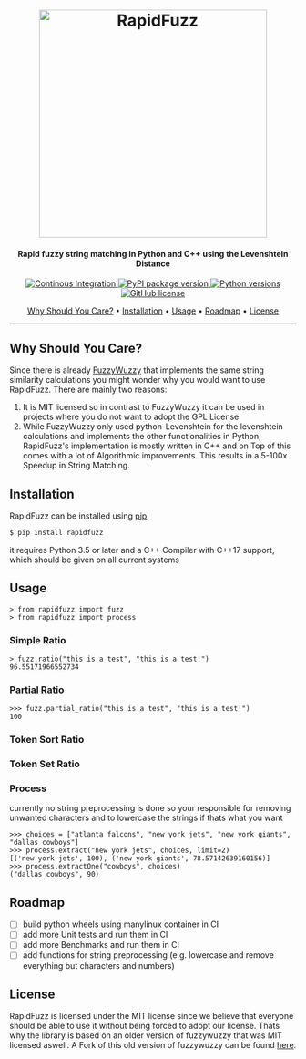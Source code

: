 <h1 align="center">
<img src="https://raw.githubusercontent.com/rhasspy/rapidfuzz/master/.github/RapidFuzz.svg?sanitize=true" alt="RapidFuzz" width="400">
</h1>
<h4 align="center">Rapid fuzzy string matching in Python and C++ using the Levenshtein Distance</h4>

<p align="center">
  <a href="https://github.com/rhasspy/rapidfuzz/actions">
    <img src="https://github.com/rhasspy/rapidfuzz/workflows/Python%20package/badge.svg"
         alt="Continous Integration">
  </a>
  <a href="https://pypi.org/project/rapidfuzz/">
    <img src="https://img.shields.io/pypi/v/rapidfuzz"
         alt="PyPI package version">
  </a>
  <a href="https://www.python.org">
    <img src="https://img.shields.io/pypi/pyversions/rapidfuzz"
         alt="Python versions">
  </a>
  <a href="https://github.com/rhasspy/rapidfuzz/blob/dev/LICENSE">
    <img src="https://img.shields.io/github/license/rhasspy/rapidfuzz"
         alt="GitHub license">
  </a>
</p>

<p align="center">
  <a href="#why-should-you-care">Why Should You Care?</a> •
  <a href="#installation">Installation</a> •
  <a href="#usage">Usage</a> •
  <a href="#roadmap">Roadmap</a> •
  <a href="#license">License</a>
</p>

---

## Why Should You Care?
Since there is already [FuzzyWuzzy](https://github.com/seatgeek/fuzzywuzzy) that implements the same string similarity calculations you might wonder why you would want to use RapidFuzz. There are mainly two reasons:
1) It is MIT licensed so in contrast to FuzzyWuzzy it can be used in projects where you do not want to adopt the GPL License
2) While FuzzyWuzzy only used python-Levenshtein for the levenshtein calculations and implements the other functionalities in Python, RapidFuzz's implementation is mostly written in C++ and on Top of this comes with a lot of Algorithmic improvements. This results in a 5-100x Speedup in String Matching.


## Installation
RapidFuzz can be installed using [pip](https://pypi.org/project/rapidfuzz/)
```bash
$ pip install rapidfuzz
```
it requires Python 3.5 or later and a C++ Compiler with C++17 support, which should be given on all current systems


## Usage
```console
> from rapidfuzz import fuzz
> from rapidfuzz import process
```

### Simple Ratio
```console
> fuzz.ratio("this is a test", "this is a test!")
96.55171966552734
```

### Partial Ratio
```console
>>> fuzz.partial_ratio("this is a test", "this is a test!")
100
```

### Token Sort Ratio

### Token Set Ratio

### Process
currently no string preprocessing is done so your responsible for removing unwanted characters and to lowercase the strings
if thats what you want
```console
>>> choices = ["atlanta falcons", "new york jets", "new york giants", "dallas cowboys"]
>>> process.extract("new york jets", choices, limit=2)
[('new york jets', 100), ('new york giants', 78.57142639160156)]
>>> process.extractOne("cowboys", choices)
("dallas cowboys", 90)
```


## Roadmap
- [ ] build python wheels using manylinux container in CI
- [ ] add more Unit tests and run them in CI
- [ ] add more Benchmarks and run them in CI
- [ ] add functions for string preprocessing (e.g. lowercase and remove everything but characters and numbers)

## License
RapidFuzz is licensed under the MIT license since we believe that everyone should be able to use it without being forced to adopt our license. Thats why the library is based on an older version of fuzzywuzzy that was MIT licensed aswell.
A Fork of this old version of fuzzywuzzy can be found [here](https://github.com/rhasspy/fuzzywuzzy).
